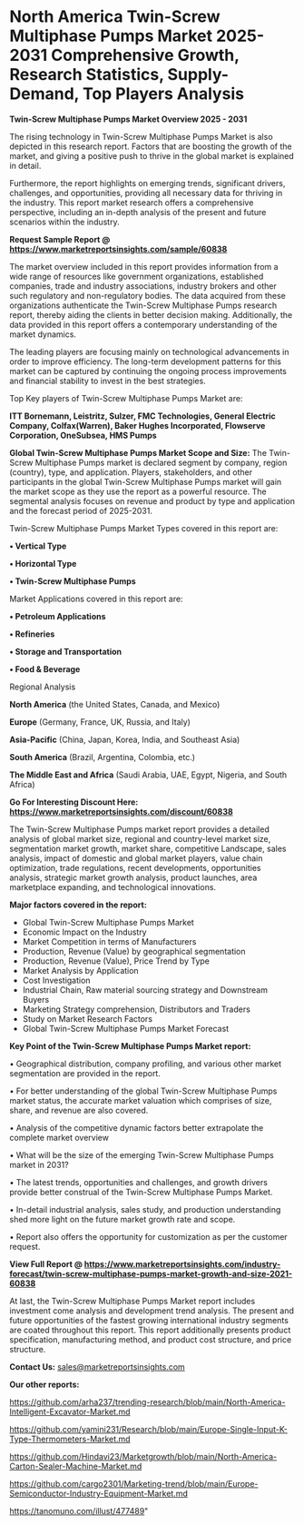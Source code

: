 # North America Twin-Screw Multiphase Pumps Market 2025-2031 Comprehensive Growth, Research Statistics, Supply-Demand,  Top Players Analysis

<Strong> Twin-Screw Multiphase Pumps Market Overview 2025 - 2031</strong>

The rising technology in Twin-Screw Multiphase Pumps Market is also depicted in this research report. Factors that are boosting the growth of the market, and giving a positive push to thrive in the global market is explained in detail.

Furthermore, the report highlights on emerging trends, significant drivers, challenges, and opportunities, providing all necessary data for thriving in the industry. This report market research offers a comprehensive perspective, including an in-depth analysis of the present and future scenarios within the industry.

<strong>Request Sample Report @ <a href=https://www.marketreportsinsights.com/sample/60838>https://www.marketreportsinsights.com/sample/60838</a></strong>

The market overview included in this report provides information from a wide range of resources like government organizations, established companies, trade and industry associations, industry brokers and other such regulatory and non-regulatory bodies. The data acquired from these organizations authenticate the Twin-Screw Multiphase Pumps research report, thereby aiding the clients in better decision making. Additionally, the data provided in this report offers a contemporary understanding of the market dynamics.

The leading players are focusing mainly on technological advancements in order to improve efficiency. The long-term development patterns for this market can be captured by continuing the ongoing process improvements and financial stability to invest in the best strategies.

Top Key players of Twin-Screw Multiphase Pumps Market are:

<strong>ITT Bornemann, Leistritz, Sulzer, FMC Technologies, General Electric Company, Colfax(Warren), Baker Hughes Incorporated, Flowserve Corporation, OneSubsea, HMS Pumps</strong>

<strong><b>Global Twin-Screw Multiphase Pumps Market Scope and Size:</b></strong>
The Twin-Screw Multiphase Pumps market is declared segment by company, region (country), type, and application. Players, stakeholders, and other participants in the global Twin-Screw Multiphase Pumps market will gain the market scope as they use the report as a powerful resource. The segmental analysis focuses on revenue and product by type and application and the forecast period of 2025-2031.

Twin-Screw Multiphase Pumps Market Types covered in this report are:

<strong>• Vertical Type

• Horizontal Type

• Twin-Screw Multiphase Pumps</strong>

Market Applications covered in this report are:

<strong>• Petroleum Applications

• Refineries

• Storage and Transportation

• Food & Beverage</strong> 

Regional Analysis

<strong>North America</strong> (the United States, Canada, and Mexico)

<strong>Europe</strong> (Germany, France, UK, Russia, and Italy)

<strong>Asia-Pacific</strong> (China, Japan, Korea, India, and Southeast Asia)

<strong>South America</strong> (Brazil, Argentina, Colombia, etc.)

<strong>The Middle East and Africa</strong> (Saudi Arabia, UAE, Egypt, Nigeria, and South Africa)

<strong>Go For Interesting Discount Here: <a href=https://www.marketreportsinsights.com/discount/60838>https://www.marketreportsinsights.com/discount/60838</a></strong>

The Twin-Screw Multiphase Pumps market report provides a detailed analysis of global market size, regional and country-level market size, segmentation market growth, market share, competitive Landscape, sales analysis, impact of domestic and global market players, value chain optimization, trade regulations, recent developments, opportunities analysis, strategic market growth analysis, product launches, area marketplace expanding, and technological innovations.

<strong><b>Major factors covered in the report:</b></strong>
<ul>
  <li>Global Twin-Screw Multiphase Pumps Market </li>
  <li>Economic Impact on the Industry</li>
  <li>Market Competition in terms of Manufacturers</li>
  <li>Production, Revenue (Value) by geographical segmentation</li>
  <li>Production, Revenue (Value), Price Trend by Type</li>
  <li>Market Analysis by Application</li>
  <li>Cost Investigation</li>
  <li>Industrial Chain, Raw material sourcing strategy and Downstream Buyers</li>
  <li>Marketing Strategy comprehension, Distributors and Traders</li>
  <li>Study on Market Research Factors</li>
  <li>Global Twin-Screw Multiphase Pumps Market Forecast</li>
</ul>

<strong><b>Key Point of the Twin-Screw Multiphase Pumps Market report:</b></strong>

• Geographical distribution, company profiling, and various other market segmentation are provided in the report.

• For better understanding of the global Twin-Screw Multiphase Pumps market status, the accurate market valuation which comprises of size, share, and revenue are also covered.

• Analysis of the competitive dynamic factors better extrapolate the complete market overview

• What will be the size of the emerging Twin-Screw Multiphase Pumps market in 2031?

• The latest trends, opportunities and challenges, and growth drivers provide better construal of the Twin-Screw Multiphase Pumps Market.

• In-detail industrial analysis, sales study, and production understanding shed more light on the future market growth rate and scope.

• Report also offers the opportunity for customization as per the customer request.

<strong><b>View Full Report @ <a href=https://www.marketreportsinsights.com/industry-forecast/twin-screw-multiphase-pumps-market-growth-and-size-2021-60838>https://www.marketreportsinsights.com/industry-forecast/twin-screw-multiphase-pumps-market-growth-and-size-2021-60838</a></b></strong>


At last, the Twin-Screw Multiphase Pumps Market report includes investment come analysis and development trend analysis. The present and future opportunities of the fastest growing international industry segments are coated throughout this report. This report additionally presents product specification, manufacturing method, and product cost structure, and price structure.

<strong>Contact Us:</strong>
sales@marketreportsinsights.com

<strong>Our other reports:</strong>

<a href=https://github.com/arha237/trending-research/blob/main/North-America-Intelligent-Excavator-Market.md>https://github.com/arha237/trending-research/blob/main/North-America-Intelligent-Excavator-Market.md</a>

<a href=https://github.com/yamini231/Research/blob/main/Europe-Single-Input-K-Type-Thermometers-Market.md>https://github.com/yamini231/Research/blob/main/Europe-Single-Input-K-Type-Thermometers-Market.md</a>

<a href=https://github.com/Hindavi23/Marketgrowth/blob/main/North-America-Carton-Sealer-Machine-Market.md>https://github.com/Hindavi23/Marketgrowth/blob/main/North-America-Carton-Sealer-Machine-Market.md</a>

<a href=https://github.com/cargo2301/Marketing-trend/blob/main/Europe-Semiconductor-Industry-Equipment-Market.md>https://github.com/cargo2301/Marketing-trend/blob/main/Europe-Semiconductor-Industry-Equipment-Market.md</a>

<a href=https://tanomuno.com/illust/477489>https://tanomuno.com/illust/477489</a>"
